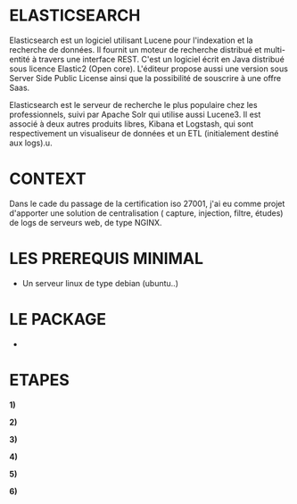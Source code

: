 
# ELASTICSEARCH

Elasticsearch est un logiciel utilisant Lucene pour l'indexation et la recherche de données. Il fournit un moteur de recherche distribué et multi-entité à travers une interface REST. C'est un logiciel écrit en Java distribué sous licence Elastic2 (Open core). L'éditeur propose aussi une version sous Server Side Public License ainsi que la possibilité de souscrire à une offre Saas.

Elasticsearch est le serveur de recherche le plus populaire chez les professionnels, suivi par Apache Solr qui utilise aussi Lucene3. Il est associé à deux autres produits libres, Kibana et Logstash, qui sont respectivement un visualiseur de données et un ETL (initialement destiné aux logs).u.

# CONTEXT

Dans le cade du passage de la certification iso 27001, j'ai eu comme projet d'apporter une solution de centralisation ( capture, injection, filtre, études) de logs de serveurs web, de type NGINX.

# LES PREREQUIS MINIMAL

  * Un serveur linux de type debian (ubuntu..)

# LE PACKAGE

  * 

# ETAPES
 
 __1)__ 
 
 __2)__

 __3)__ 

 __4)__ 
   
 __5)__ 
     
 __6)__ 
